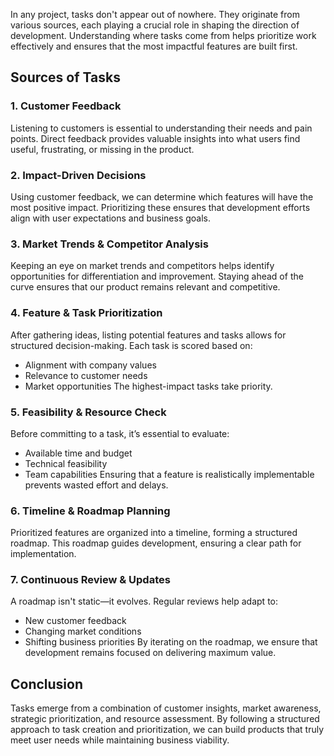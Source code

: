 In any project, tasks don't appear out of nowhere. They originate from various sources, each playing a crucial role in shaping the direction of development. Understanding where tasks come from helps prioritize work effectively and ensures that the most impactful features are built first.

## Sources of Tasks

### 1. Customer Feedback
Listening to customers is essential to understanding their needs and pain points. Direct feedback provides valuable insights into what users find useful, frustrating, or missing in the product.
### 2. Impact-Driven Decisions
Using customer feedback, we can determine which features will have the most positive impact. Prioritizing these ensures that development efforts align with user expectations and business goals.
### 3. Market Trends & Competitor Analysis
Keeping an eye on market trends and competitors helps identify opportunities for differentiation and improvement. Staying ahead of the curve ensures that our product remains relevant and competitive.
### 4. Feature & Task Prioritization
After gathering ideas, listing potential features and tasks allows for structured decision-making. Each task is scored based on:
- Alignment with company values
- Relevance to customer needs
- Market opportunities
The highest-impact tasks take priority.
### 5. Feasibility & Resource Check
Before committing to a task, it’s essential to evaluate:
- Available time and budget
- Technical feasibility
- Team capabilities
Ensuring that a feature is realistically implementable prevents wasted effort and delays.
### 6. Timeline & Roadmap Planning
Prioritized features are organized into a timeline, forming a structured roadmap. This roadmap guides development, ensuring a clear path for implementation.
### 7. Continuous Review & Updates
A roadmap isn't static—it evolves. Regular reviews help adapt to:
- New customer feedback
- Changing market conditions
- Shifting business priorities
By iterating on the roadmap, we ensure that development remains focused on delivering maximum value.

## Conclusion
Tasks emerge from a combination of customer insights, market awareness, strategic prioritization, and resource assessment. By following a structured approach to task creation and prioritization, we can build products that truly meet user needs while maintaining business viability.
